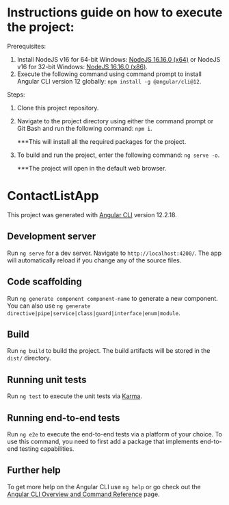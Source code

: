 # Instructions guide on how to execute the project:
Prerequisites:
1. Install NodeJS v16 for 64-bit Windows: [NodeJS 16.16.0 (x64)](https://nodejs.org/dist/v16.16.0/node-v16.16.0-x64.msi) or NodeJS v16 for 32-bit Windows: [NodeJS 16.16.0 (x86)](https://nodejs.org/dist/v16.16.0/node-v16.16.0-x86.msi).
2. Execute the following command using command prompt to install Angular CLI version 12 globally: `npm install -g @angular/cli@12`.

Steps:
1. Clone this project repository.
2. Navigate to the project directory using either the command prompt or Git Bash and run the following command: `npm i`.

   ***This will install all the required packages for the project.

3. To build and run the project, enter the following command: `ng serve -o`.

   ***The project will open in the default web browser.

# ContactListApp

This project was generated with [Angular CLI](https://github.com/angular/angular-cli) version 12.2.18.

## Development server

Run `ng serve` for a dev server. Navigate to `http://localhost:4200/`. The app will automatically reload if you change any of the source files.

## Code scaffolding

Run `ng generate component component-name` to generate a new component. You can also use `ng generate directive|pipe|service|class|guard|interface|enum|module`.

## Build

Run `ng build` to build the project. The build artifacts will be stored in the `dist/` directory.

## Running unit tests

Run `ng test` to execute the unit tests via [Karma](https://karma-runner.github.io).

## Running end-to-end tests

Run `ng e2e` to execute the end-to-end tests via a platform of your choice. To use this command, you need to first add a package that implements end-to-end testing capabilities.

## Further help

To get more help on the Angular CLI use `ng help` or go check out the [Angular CLI Overview and Command Reference](https://angular.io/cli) page.
